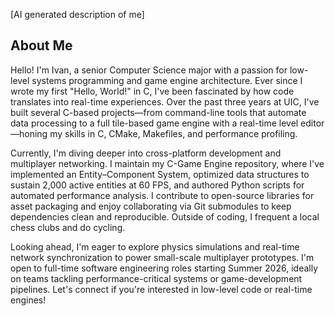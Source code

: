 [AI generated description of me]

## About Me

Hello! I'm Ivan, a senior Computer Science major with a passion for low-level systems programming and game engine architecture. Ever since I wrote my first "Hello, World!" in C, I've been fascinated by how code translates into real-time experiences. Over the past three years at UIC, I've built several C-based projects—from command-line tools that automate data processing to a full tile-based game engine with a real-time level editor—honing my skills in C, CMake, Makefiles, and performance profiling.

Currently, I'm diving deeper into cross-platform development and multiplayer networking. I maintain my C-Game Engine repository, where I've implemented an Entity–Component System, optimized data structures to sustain 2,000 active entities at 60 FPS, and authored Python scripts for automated performance analysis. I contribute to open-source libraries for asset packaging and enjoy collaborating via Git submodules to keep dependencies clean and reproducible. Outside of coding, I frequent a local chess clubs and do cycling.

Looking ahead, I'm eager to explore physics simulations and real-time network synchronization to power small-scale multiplayer prototypes. I'm open to full-time software engineering roles starting Summer 2026, ideally on teams tackling performance-critical systems or game-development pipelines. Let's connect if you're interested in low-level code or real-time engines!
